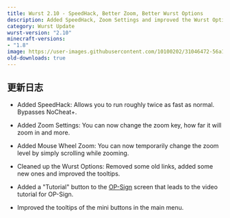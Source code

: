 ```yaml
---
title: Wurst 2.10 - SpeedHack, Better Zoom, Better Wurst Options
description: Added SpeedHack, Zoom Settings and improved the Wurst Options.
category: Wurst Update
wurst-version: "2.10"
minecraft-versions:
- "1.8"
image: https://user-images.githubusercontent.com/10100202/31046472-56a11ce0-a5f9-11e7-9933-da177d32e40d.jpg
old-downloads: true
---
```

## 更新日志

- Added SpeedHack: Allows you to run roughly twice as fast as normal. Bypasses NoCheat+.

- Added Zoom Settings: You can now change the zoom key, how far it will zoom in and more.

- Added Mouse Wheel Zoom: You can now temporarily change the zoom level by simply scrolling while zooming.

- Cleaned up the Wurst Options: Removed some old links, added some new ones and improved the tooltips.

- Added a "Tutorial" button to the [OP-Sign](https://wurst.wiki/op-sign) screen that leads to the video tutorial for OP-Sign.

- Improved the tooltips of the mini buttons in the main menu.
